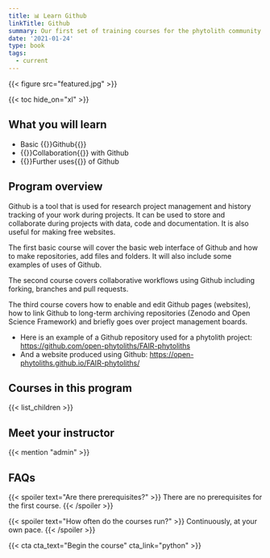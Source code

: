 ```yaml
---
title: 📊 Learn Github
linkTitle: Github
summary: Our first set of training courses for the phytolith community happened in three sessions in Spring 2022. Here are all of the material for these three sessions, so that you can work through them at your own pace. 
date: '2021-01-24'
type: book
tags:
  - current
---
```


{{< figure src="featured.jpg" >}}

{{< toc hide_on="xl" >}}

## What you will learn

- Basic {{<hl>}}Github{{</hl>}}
- {{<hl>}}Collaboration{{</hl>}} with Github
- {{<hl>}}Further uses{{</hl>}} of Github 

## Program overview
Github is a tool that is used for research project management and history tracking of your work during projects. It can be used to store and collaborate during projects with data, code and documentation. It is also useful for making free websites. 

The first basic course will cover the basic web interface of Github and how to make repositories, add files and folders. It will also include some examples of uses of Github.  

The second course covers collaborative workflows using Github including forking, branches and pull requests.

The third course covers how to enable and edit Github pages (websites), how to link Github to long-term archiving repositories (Zenodo and Open Science Framework) and briefly goes over project management boards.

* Here is an example of a Github repository used for a phytolith project: https://github.com/open-phytoliths/FAIR-phytoliths
* And a website produced using Github: https://open-phytoliths.github.io/FAIR-phytoliths/


## Courses in this program

{{< list_children >}}

## Meet your instructor

{{< mention "admin" >}}

## FAQs

{{< spoiler text="Are there prerequisites?" >}}
There are no prerequisites for the first course.
{{< /spoiler >}}

{{< spoiler text="How often do the courses run?" >}}
Continuously, at your own pace.
{{< /spoiler >}}

{{< cta cta_text="Begin the course" cta_link="python" >}}
